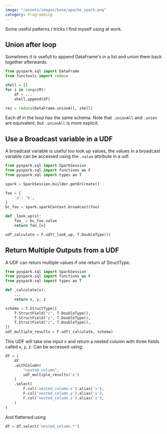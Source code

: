 ```yaml
---
image: "/assets/images/base/apache_spark.png"
category: Programming 
---
```


Some useful patterns / tricks I find myself using at work.<!--more-->

## Union after loop

Sometimes it is usefull to append DataFrame's in a list and union them back together afterwards.

```python
from pyspark.sql import DataFrame
from functools import reduce

shell = []
for i in range(M):
	df = ...
	shell.append(df)

res = reduce(DataFrame.unionAll, shell)
```

Each df in the loop has the same schema. Note that `.unionAll` and `.union` are equivalent, but `.unionAll` is more explicit.

## Use a Broadcast variable in a UDF 

A broadcast variable is useful too look up values, the values in a broadcast variable can be accessed using the `.value` attribute in a udf. 

```python
from pyspark.sql import SparkSession
from pyspark.sql import functions as F
from pyspark.sql import types as T

spark = SparkSession.builder.getOrCreate()

foo = {
	'a': 'b',
}
bc_foo = spark.sparkContext.broadcast(foo)

def _look_up(x):
	foo_ = bc_foo.value
	return foo_[x]	

udf_calculate = F.udf(_look_up, T.DoubleType())
```

## Return Multiple Outputs from a UDF 

A UDF can return multiple values if one return af StructType.

```python
from pyspark.sql import SparkSession
from pyspark.sql import functions as F
from pyspark.sql import types as T

def _calculate(x):
	...	
	return x, y, z

schema = T.StructType([
	T.StructField("x", T.DoubleType(),
	T.StructField("y", T.DoubleType(),
	T.StructField("z", T.DoubleType(),
])
udf_multiple_results = F.udf(_calculate, schema) 

```
This UDF will take one input x and return a nested column with three fields called x, y, z. Can be accessed using:

```python
df = (
	df
	.withColumn(
		"nested_column",
		udf_multiple_results('x')
	)
	.select(
		F.col('nested_column.x').alias('x'),
		F.col('nested_column.y').alias('y'),
		F.col('nested_column.z').alias('z'),
	)
)
```
And flattened using
```python
df = df.select('nested_column.*')
```
